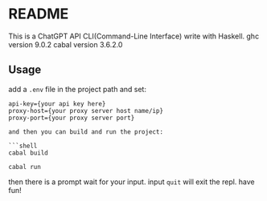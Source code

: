 # README
This is a ChatGPT API CLI(Command-Line Interface) write with Haskell.
ghc version 9.0.2
cabal version 3.6.2.0
## Usage
add a `.env` file in the project path and set:
```shell
api-key={your api key here}
proxy-host={your proxy server host name/ip}
proxy-port={your proxy server port}

and then you can build and run the project:

```shell
cabal build

cabal run
```
then there is a prompt wait for your input.
input `quit` will exit the repl.
have fun!
